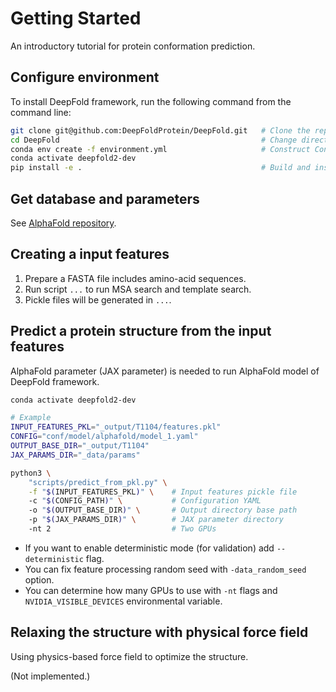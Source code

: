 # Getting Started

An introductory tutorial for protein conformation prediction.

## Configure environment

To install DeepFold framework, run the following command from the command line:

```bash
git clone git@github.com:DeepFoldProtein/DeepFold.git   # Clone the repository
cd DeepFold                                             # Change directory
conda env create -f environment.yml                     # Construct Conda environment
conda activate deepfold2-dev
pip install -e .                                        # Build and install the package
```

## Get database and parameters

See [AlphaFold repository](https://github.com/google-deepmind/alphafold).

## Creating a input features

1. Prepare a FASTA file includes amino-acid sequences.
1. Run script `...` to run MSA search and template search.
1. Pickle files will be generated in `...`.

## Predict a protein structure from the input features

AlphaFold parameter (JAX parameter) is needed to run AlphaFold model of DeepFold framework.

```bash
conda activate deepfold2-dev

# Example
INPUT_FEATURES_PKL="_output/T1104/features.pkl"
CONFIG="conf/model/alphafold/model_1.yaml"
OUTPUT_BASE_DIR="_output/T1104"
JAX_PARAMS_DIR="_data/params"

python3 \
    "scripts/predict_from_pkl.py" \
    -f "$(INPUT_FEATURES_PKL)" \    # Input features pickle file
    -c "$(CONFIG_PATH)" \           # Configuration YAML
    -o "$(OUTPUT_BASE_DIR)" \       # Output directory base path
    -p "$(JAX_PARAMS_DIR)" \        # JAX parameter directory
    -nt 2                           # Two GPUs
```

- If you want to enable deterministic mode (for validation) add `--deterministic` flag.
- You can fix feature processing random seed with `-data_random_seed` option.
- You can determine how many GPUs to use with `-nt` flags and `NVIDIA_VISIBLE_DEVICES` environmental variable.

## Relaxing the structure with physical force field

Using physics-based force field to optimize the structure.

(Not implemented.)
